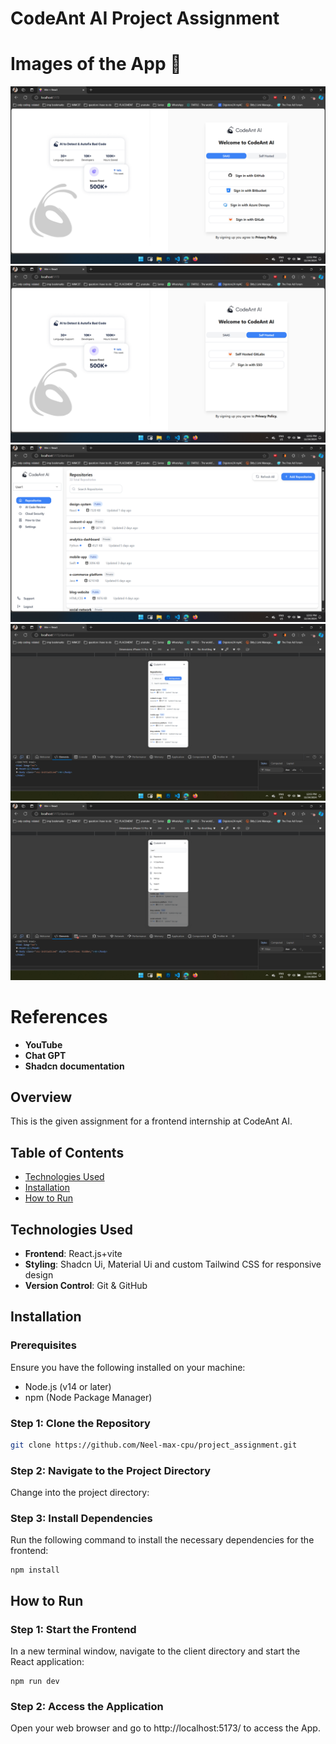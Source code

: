 # CodeAnt AI Project Assignment

# Images of the App :memo:
![Image 1](https://github.com/Neel-max-cpu/project_assignment/blob/main/public/1.png?raw=true)
![Image 2](https://github.com/Neel-max-cpu/project_assignment/blob/main/public/2.png?raw=true)
![Image 3](https://github.com/Neel-max-cpu/project_assignment/blob/main/public/3.png?raw=true)
![Image 4](https://github.com/Neel-max-cpu/project_assignment/blob/main/public/4.png?raw=true)
![Image 5](https://github.com/Neel-max-cpu/project_assignment/blob/main/public/5.png?raw=true)


# References
- **YouTube**
- **Chat GPT**
- **Shadcn documentation**

## Overview
This is the given assignment for a frontend internship at CodeAnt AI.


## Table of Contents
- [Technologies Used](#technologies-used)
- [Installation](#installation)
- [How to Run](#how-to-run)


## Technologies Used
- **Frontend**: React.js+vite
- **Styling**: Shadcn Ui, Material Ui and custom Tailwind CSS for responsive design
- **Version Control**: Git & GitHub

## Installation

### Prerequisites
Ensure you have the following installed on your machine:
- Node.js (v14 or later)
- npm (Node Package Manager)

### Step 1: Clone the Repository
```bash
git clone https://github.com/Neel-max-cpu/project_assignment.git
```

### Step 2: Navigate to the Project Directory
Change into the project directory:


### Step 3: Install Dependencies
Run the following command to install the necessary dependencies for the frontend:
```
npm install
```

## How to Run
### Step 1: Start the Frontend
In a new terminal window, navigate to the client directory and start the React application:
```
npm run dev
```

### Step 2: Access the Application
Open your web browser and go to http://localhost:5173/ to access the App.
